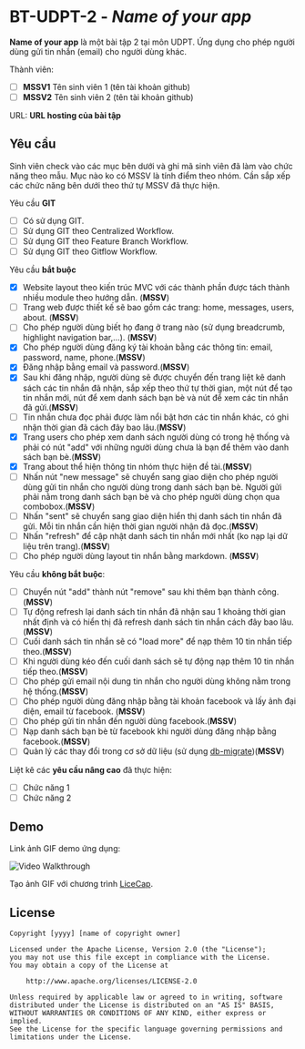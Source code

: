 # BT-UDPT-2 - *Name of your app*

**Name of your app** là một bài tập 2 tại môn UDPT. Ứng dụng cho phép người dùng gửi tin nhắn (email) cho người dùng khác.

Thành viên:
* [ ] **MSSV1** Tên sinh viên 1 (tên tài khoản github)
* [ ] **MSSV2** Tên sinh viên 2 (tên tài khoản github)

URL: **URL hosting của bài tập**

## Yêu cầu

Sinh viên check vào các mục bên dưới và ghi mã sinh viên đã làm vào chức năng theo mẫu. Mục nào ko có MSSV là tính điểm theo nhóm. Cần sắp xếp các chức năng bên dưới theo thứ tự MSSV đã thực hiện.

Yêu cầu **GIT**
* [ ] Có sử dụng GIT.
* [ ] Sử dụng GIT theo Centralized Workflow.
* [ ] Sử dụng GIT theo Feature Branch Workflow.
* [ ] Sử dụng GIT theo Gitflow Workflow.

Yêu cầu **bắt buộc**
* [x] Website layout theo kiến trúc MVC với các thành phần được tách thành nhiều module theo hướng dẫn. (**MSSV**)
* [ ] Trang web được thiết kế sẽ bao gồm các trang: home, messages, users, about. (**MSSV**)
* [ ] Cho phép người dùng biết họ đang ở trang nào (sử dụng breadcrumb, highlight navigation bar,...). (**MSSV**)
* [x] Cho phép người dùng đăng ký tài khoản bằng các thông tin: email, password, name, phone.(**MSSV**)
* [x] Đăng nhập bằng email và password.(**MSSV**)
* [x] Sau khi đăng nhập, người dùng sẽ được chuyển đến trang liệt kê danh sách các tin nhắn đã nhận, sắp xếp theo thứ tự thời gian, một nút để tạo tin nhắn mới, nút để xem danh sách bạn bè và nút để xem các tin nhắn đã gửi.(**MSSV**)
* [ ] Tin nhắn chưa đọc phải được làm nổi bật hơn các tin nhắn khác, có ghi nhận thời gian đã cách đây bao lâu.(**MSSV**)
* [x] Trang users cho phép xem danh sách người dùng có trong hệ thống và phải có nút "add" với những người dùng chưa là bạn để thêm vào danh sách bạn bè.(**MSSV**)
* [x] Trang about thể hiện thông tin nhóm thực hiện đề tài.(**MSSV**)
* [ ] Nhấn nút "new message" sẽ chuyển sang giao diện cho phép người dùng gửi tin nhắn cho người dùng trong danh sách bạn bè. Người gửi phải nằm trong danh sách bạn bè và cho phép người dùng chọn qua combobox.(**MSSV**)
* [ ] Nhấn "sent" sẽ chuyển sang giao diện hiển thị danh sách tin nhắn đã gửi. Mỗi tin nhắn cần hiện thời gian người nhận đã đọc.(**MSSV**)
* [ ] Nhấn "refresh" để cập nhật danh sách tin nhắn mới nhất (ko nạp lại dữ liệu trên trang).(**MSSV**)
* [ ] Cho phép người dùng layout tin nhắn bằng markdown. (**MSSV**)

Yêu cầu **không bắt buộc**:
* [ ] Chuyển nút "add" thành nút "remove" sau khi thêm bạn thành công.(**MSSV**)
* [ ] Tự động refresh lại danh sách tin nhắn đã nhận sau 1 khoảng thời gian nhất định và có hiển thị đã refresh danh sách tin nhắn cách đây bao lâu.(**MSSV**)
* [ ] Cuối danh sách tin nhắn sẽ có "load more" để nạp thêm 10 tin nhắn tiếp theo.(**MSSV**)
* [ ] Khi người dùng kéo đến cuối danh sách sẽ tự động nạp thêm 10 tin nhắn tiếp theo.(**MSSV**)
* [ ] Cho phép gửi email nội dung tin nhắn cho người dùng không nằm trong hệ thống.(**MSSV**)
* [ ] Cho phép người dùng đăng nhập bằng tài khoản facebook và lấy ảnh đại diện, email từ facebook. (**MSSV**)
* [ ] Cho phép gửi tin nhắn đến người dùng facebook.(**MSSV**)
* [ ] Nạp danh sách bạn bè từ facebook khi người dùng đăng nhập bằng facebook.(**MSSV**)
* [ ] Quản lý các thay đổi trong cơ sở dữ liệu (sử dụng [db-migrate](https://www.npmjs.com/package/db-migrate))(**MSSV**)

Liệt kê các **yêu cầu nâng cao** đã thực hiện:
* [ ] Chức năng 1
* [ ] Chức năng 2

## Demo

Link ảnh GIF demo ứng dụng:

![Video Walkthrough](demo.gif)

Tạo ảnh GIF với chương trình [LiceCap](http://www.cockos.com/licecap/).


## License

    Copyright [yyyy] [name of copyright owner]

    Licensed under the Apache License, Version 2.0 (the "License");
    you may not use this file except in compliance with the License.
    You may obtain a copy of the License at

        http://www.apache.org/licenses/LICENSE-2.0

    Unless required by applicable law or agreed to in writing, software
    distributed under the License is distributed on an "AS IS" BASIS,
    WITHOUT WARRANTIES OR CONDITIONS OF ANY KIND, either express or implied.
    See the License for the specific language governing permissions and
    limitations under the License.
